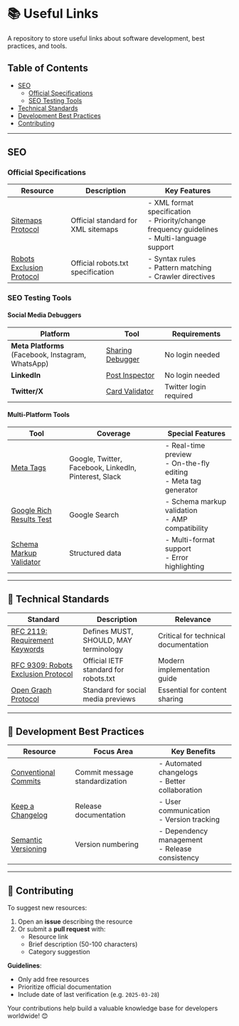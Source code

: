 # 📚 Useful Links

A repository to store useful links about software development, best practices, and tools.

## Table of Contents
- [SEO](#seo)
  - [Official Specifications](#official-specifications)
  - [SEO Testing Tools](#seo-testing-tools)
- [Technical Standards](#technical-standards)
- [Development Best Practices](#development-best-practices)
- [Contributing](#contributing)

---

## SEO
### Official Specifications
| Resource | Description | Key Features |
|----------|-------------|--------------|
| [Sitemaps Protocol](https://www.sitemaps.org/) | Official standard for XML sitemaps | - XML format specification<br>- Priority/change frequency guidelines<br>- Multi-language support |
| [Robots Exclusion Protocol](https://www.robotstxt.org/) | Official robots.txt specification | - Syntax rules<br>- Pattern matching<br>- Crawler directives |

### SEO Testing Tools
#### Social Media Debuggers
| Platform | Tool | Requirements |
|----------|------|--------------|
| **Meta Platforms**<br>(Facebook, Instagram, WhatsApp) | [Sharing Debugger](https://developers.facebook.com/tools/debug/) | No login needed |
| **LinkedIn** | [Post Inspector](https://www.linkedin.com/post-inspector/) | No login needed |
| **Twitter/X** | [Card Validator](https://cards-dev.twitter.com/validator) | Twitter login required |

#### Multi-Platform Tools
| Tool | Coverage | Special Features |
|------|----------|------------------|
| [Meta Tags](https://metatags.io/) | Google, Twitter, Facebook, LinkedIn, Pinterest, Slack | - Real-time preview<br>- On-the-fly editing<br>- Meta tag generator |
| [Google Rich Results Test](https://search.google.com/test/rich-results) | Google Search | - Schema markup validation<br>- AMP compatibility |
| [Schema Markup Validator](https://validator.schema.org/) | Structured data | - Multi-format support<br>- Error highlighting |

---

## 🔗 Technical Standards
| Standard | Description | Relevance |
|----------|-------------|-----------|
| [RFC 2119: Requirement Keywords](https://www.ietf.org/rfc/rfc2119.txt) | Defines MUST, SHOULD, MAY terminology | Critical for technical documentation |
| [RFC 9309: Robots Exclusion Protocol](https://www.rfc-editor.org/rfc/rfc9309.html) | Official IETF standard for robots.txt | Modern implementation guide |
| [Open Graph Protocol](https://ogp.me/) | Standard for social media previews | Essential for content sharing |

---

## 🚀 Development Best Practices
| Resource | Focus Area | Key Benefits |
|----------|------------|--------------|
| [Conventional Commits](https://www.conventionalcommits.org/) | Commit message standardization | - Automated changelogs<br>- Better collaboration |
| [Keep a Changelog](https://keepachangelog.com/) | Release documentation | - User communication<br>- Version tracking |
| [Semantic Versioning](https://semver.org/) | Version numbering | - Dependency management<br>- Release consistency |

---

## 🤝 Contributing
To suggest new resources:
1. Open an **issue** describing the resource
2. Or submit a **pull request** with:
   - Resource link
   - Brief description (50-100 characters)
   - Category suggestion

**Guidelines**:
- Only add free resources
- Prioritize official documentation
- Include date of last verification (e.g. `2025-03-28`)

Your contributions help build a valuable knowledge base for developers worldwide! 😊
